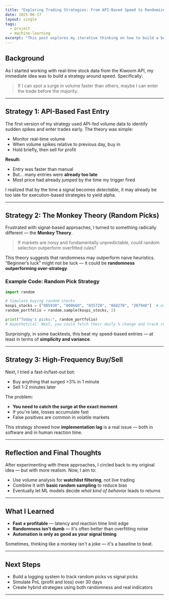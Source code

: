 ```yaml
---
title: "Exploring Trading Strategies: From API-Based Speed to Randomized 'Monkey' Methods"  
date: 2025-06-17  
layout: single  
tags:  
  - project  
  - machine-learning  
excerpt: "This post explores my iterative thinking on how to build a better stock trading strategy — from fast API-based entries to random selection strategies inspired by the 'monkey theory'."  
---
```


## Background  

As I started working with real-time stock data from the Kiwoom API, my immediate idea was to build a strategy around speed. Specifically:  

> If I can spot a surge in volume faster than others, maybe I can enter the trade before the majority.  

---

## Strategy 1: API-Based Fast Entry  

The first version of my strategy used API-fed volume data to identify sudden spikes and enter trades early. The theory was simple:  
- Monitor real-time volume  
- When volume spikes relative to previous day, buy in  
- Hold briefly, then sell for profit  

**Result:**  
- Entry was faster than manual  
- But... many entries were **already too late**  
- Most price had already jumped by the time my trigger fired  

I realized that by the time a signal becomes *detectable*, it may already be too late for execution-based strategies to yield alpha.  

---

## Strategy 2: The Monkey Theory (Random Picks)  

Frustrated with signal-based approaches, I turned to something radically different — the **Monkey Theory**.  

> If markets are noisy and fundamentally unpredictable, could random selection outperform overfitted rules?  

This theory suggests that randomness may outperform naive heuristics. “Beginner’s luck” might not be luck — it could be **randomness outperforming over-strategy**.  

### Example Code: Random Pick Strategy  

```python
import random  

# Simulate buying random stocks  
kospi_stocks = ["005930", "000660", "035720", "068270", "207940"]  # example tickers  
random_portfolio = random.sample(kospi_stocks, 2)  

print("Today's picks:", random_portfolio)  
# Hypothetical: Next, you could fetch their daily % change and track results  
```

Surprisingly, in some backtests, this beat my speed-based entries — at least in terms of **simplicity and variance**.  

---

## Strategy 3: High-Frequency Buy/Sell  

Next, I tried a fast-in/fast-out bot:  
- Buy anything that surged >3% in 1 minute  
- Sell 1-2 minutes later  

The problem:  
- **You need to catch the surge at the exact moment**  
- If you're late, losses accumulate fast  
- False positives are common in volatile markets  

This strategy showed how **implementation lag** is a real issue — both in software and in human reaction time.  

---

## Reflection and Final Thoughts  

After experimenting with these approaches, I circled back to my original idea — but with more realism. Now, I aim to:  
- Use volume analysis for **watchlist filtering**, not live trading  
- Combine it with **basic random sampling** to reduce bias  
- Eventually let ML models decide *what kind of behavior* leads to returns  

---

## What I Learned  

- **Fast ≠ profitable** — latency and reaction time limit edge  
- **Randomness isn’t dumb** — it's often better than overfitting noise  
- **Automation is only as good as your signal timing**  

Sometimes, thinking like a monkey isn't a joke — it's a baseline to beat.  

---

## Next Steps  

- Build a logging system to track random picks vs signal picks  
- Simulate PnL (profit and loss) over 30 days  
- Create hybrid strategies using both randomness and real indicators  

---
